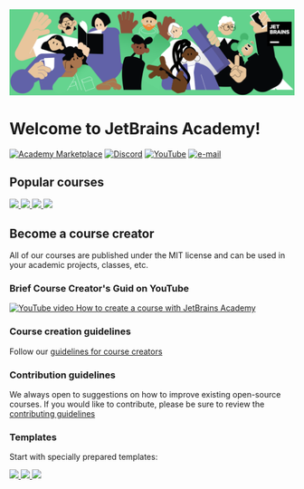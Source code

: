 <div style="width: 100%; text-align: center;">
  <img src="resources/academy_header.png" alt="JetBrains Academy header" style="display: inline-block;">
</div>

# Welcome to JetBrains Academy!
<!-- <a href="https://academy.jetbrains.com/?source=MARKETPLACE" target="_blank"><img src="https://img.shields.io/static/v1?logo=jetbrains&logoColor=1bd58e&label=&message=Marketplace courses&color=36393f&style=flat-square" alt="Academy Marketplace"></a> -->
<a href="https://plugins.jetbrains.com/education" target="_blank"><img src="https://img.shields.io/static/v1?logo=jetbrains&logoColor=1bd58e&label=&message=Marketplace courses&color=36393f&style=flat-square" alt="Academy Marketplace"></a>
<a href="https://discord.gg/NK3zBE22" target="_blank"><img src="https://img.shields.io/static/v1?logo=discord&label=&message=Discord&color=36393f&style=flat-square" alt="Discord"></a>
<a href="https://www.youtube.com/@JetBrainsAcademy" target="_blank"><img src="https://img.shields.io/static/v1?logo=youtube&logoColor=FF0000&label=&message=YouTube&color=36393f&style=flat-square" alt="YouTube"></a>
<a href="mailto:academy@jetbrains.com" target="_blank"><img src="https://img.shields.io/static/v1?logo=gmail&logoColor=EA4335&label=&message=e-mail&color=36393f&style=flat-square" alt="e-mail"></a>

## Popular courses
<a href="https://github.com/jetbrains-academy/introduction_to_python" target="_blank" alt="Introduction to Python course">
<picture>
  <source media="(prefers-color-scheme: dark)" srcset="https://github-readme-stats.vercel.app/api/pin/?username=jetbrains-academy&repo=introduction_to_python&theme=dark">
  <source media="(prefers-color-scheme: light)" srcset="https://github-readme-stats.vercel.app/api/pin/?username=jetbrains-academy&repo=introduction_to_python&theme=default">
  <img src="https://github-readme-stats.vercel.app/api/pin/?username=jetbrains-academy&repo=introduction_to_python&theme=default">
</picture>
</a>
<a href="https://github.com/jetbrains-academy/kotlin-onboarding-introduction" target="_blank" alt="kotlin-onboarding-introduction course">
<picture>
  <source media="(prefers-color-scheme: dark)" srcset="https://github-readme-stats.vercel.app/api/pin/?username=jetbrains-academy&repo=kotlin-onboarding-introduction&theme=dark">
  <source media="(prefers-color-scheme: light)" srcset="https://github-readme-stats.vercel.app/api/pin/?username=jetbrains-academy&repo=kotlin-onboarding-introduction&theme=default">
  <img src="https://github-readme-stats.vercel.app/api/pin/?username=jetbrains-academy&repo=kotlin-onboarding-introduction&theme=default">
</picture>
</a>
<a href="https://github.com/jetbrains-academy/rustlings-course" target="_blank" alt="rustlings-course">
<picture>
  <source media="(prefers-color-scheme: dark)" srcset="https://github-readme-stats.vercel.app/api/pin/?username=jetbrains-academy&repo=rustlings-course&theme=dark&description_lines_count=1">
  <source media="(prefers-color-scheme: light)" srcset="https://github-readme-stats.vercel.app/api/pin/?username=jetbrains-academy&repo=rustlings-course&theme=default&description_lines_count=1">
  <img src="https://github-readme-stats.vercel.app/api/pin/?username=jetbrains-academy&repo=rustlings-course&theme=default&description_lines_count=1">
</picture>
</a>
<a href="https://github.com/jetbrains-academy/CppBasics" target="_blank" alt="CppBasics course">
<picture>
  <source media="(prefers-color-scheme: dark)" srcset="https://github-readme-stats.vercel.app/api/pin/?username=jetbrains-academy&repo=CppBasics&theme=dark&description_lines_count=1">
  <source media="(prefers-color-scheme: light)" srcset="https://github-readme-stats.vercel.app/api/pin/?username=jetbrains-academy&repo=CppBasics&theme=default&description_lines_count=1">
  <img src="https://github-readme-stats.vercel.app/api/pin/?username=jetbrains-academy&repo=CppBasics&theme=default&description_lines_count=1">
</picture>
</a>

<!-- ## Active users graph -->

## Become a course creator
All of our courses are published under the MIT license and can be used in your academic projects, classes, etc.

### Brief Course Creator's Guid on YouTube  
[![YouTube video How to create a course with JetBrains Academy](https://img.youtube.com/vi/e0O4TZKI8kQ/0.jpg)](https://www.youtube.com/watch?v=e0O4TZKI8kQ "Watch Course Creator's Guid on YouTube!")

### Course creation guidelines
Follow our [guidelines for course creators](https://plugins.jetbrains.com/plugin/10081-jetbrains-academy/docs/guidelines-for-the-course-creators.html)

### Contribution guidelines
We always open to suggestions on how to improve existing open-source courses.
If you would like to contribute, please be sure to review the <a href="../contributing_guidelines.md" target="_blank">contributing guidelines</a>

<!--### Templates
Start with specially prepared templates:
- [python-course-template](https://github.com/jetbrains-academy/python-course-template)
- [java-course-template](https://github.com/jetbrains-academy/java-course-template)
- [kotlin-course-template](https://github.com/jetbrains-academy/kotlin-course-template)
 - [cpp-course-template](https://github.com/jetbrains-academy/cpp-course-template) -->

### Templates
Start with specially prepared templates:  

<a href="https://github.com/jetbrains-academy/python-course-template" target="_blank" alt="Python template">
<picture>
  <source media="(prefers-color-scheme: dark)" srcset="https://github-readme-stats.vercel.app/api/pin/?username=jetbrains-academy&repo=python-course-template&theme=dark&description_lines_count=1">
  <source media="(prefers-color-scheme: light)" srcset="https://github-readme-stats.vercel.app/api/pin/?username=jetbrains-academy&repo=python-course-template&theme=default&description_lines_count=1">
  <img src="https://github-readme-stats.vercel.app/api/pin/?username=jetbrains-academy&repo=python-course-template&theme=default&description_lines_count=1">
</picture>
</a>
<a href="https://github.com/jetbrains-academy/java-course-template" target="_blank" alt="Java template">
<picture>
  <source media="(prefers-color-scheme: dark)" srcset="https://github-readme-stats.vercel.app/api/pin/?username=jetbrains-academy&repo=java-course-template&theme=dark&description_lines_count=1">
  <source media="(prefers-color-scheme: light)" srcset="https://github-readme-stats.vercel.app/api/pin/?username=jetbrains-academy&repo=java-course-template&theme=default&description_lines_count=1">
  <img src="https://github-readme-stats.vercel.app/api/pin/?username=jetbrains-academy&repo=java-course-template&theme=default&description_lines_count=1">
</picture>
</a>
<a href="https://github.com/jetbrains-academy/kotlin-course-template" target="_blank" alt="Kotlin template">
<picture>
  <source media="(prefers-color-scheme: dark)" srcset="https://github-readme-stats.vercel.app/api/pin/?username=jetbrains-academy&repo=kotlin-course-template&theme=dark&description_lines_count=1">
  <source media="(prefers-color-scheme: light)" srcset="https://github-readme-stats.vercel.app/api/pin/?username=jetbrains-academy&repo=kotlin-course-template&theme=default&description_lines_count=1">
  <img src="https://github-readme-stats.vercel.app/api/pin/?username=jetbrains-academy&repo=kotlin-course-template&theme=default&description_lines_count=1">
</picture>
</a>
<!--
<a href="https://github.com/jetbrains-academy/cpp-course-template" target="_blank" alt="cpp-course-template">
<picture>
  <source media="(prefers-color-scheme: dark)" srcset="https://github-readme-stats.vercel.app/api/pin/?username=jetbrains-academy&repo=cpp-course-template&theme=dark&description_lines_count=1">
  <source media="(prefers-color-scheme: light)" srcset="https://github-readme-stats.vercel.app/api/pin/?username=jetbrains-academy&repo=cpp-course-template&theme=default&description_lines_count=1">
  <img src="https://github-readme-stats.vercel.app/api/pin/?username=jetbrains-academy&repo=cpp-course-template&theme=default&description_lines_count=1">
</picture>
</a>
-->
